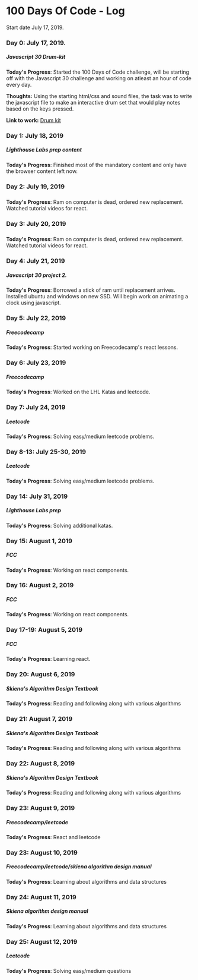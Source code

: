 # 100 Days Of Code - Log
Start date July 17, 2019.

### Day 0: July 17, 2019.
##### Javascript 30 Drum-kit

**Today's Progress**: Started the 100 Days of Code challenge, will be starting off with the Javascript 30 challenge and working on atleast an hour of code every day.

**Thoughts:** Using the starting html/css and sound files, the task was to write the javascript file to make an interactive drum set that would play notes based on the keys pressed. 

**Link to work:** [Drum kit](http://www.example.com)

### Day 1: July 18, 2019
##### Lighthouse Labs prep content
**Today's Progress**: Finished most of the mandatory content and only have the browser content left now.


### Day 2: July 19, 2019
##### 
**Today's Progress**: Ram on computer is dead, ordered new replacement. Watched tutorial videos for react.


### Day 3: July 20, 2019
##### 
**Today's Progress**: Ram on computer is dead, ordered new replacement. Watched tutorial videos for react.


### Day 4: July 21, 2019
##### Javascript 30 project 2.
**Today's Progress**: Borrowed a stick of ram until replacement arrives. Installed ubuntu and windows on new SSD. Will begin work on animating a clock using javascript. 


### Day 5: July 22, 2019
##### Freecodecamp
**Today's Progress**: Started working on Freecodecamp's react lessons. 


### Day 6: July 23, 2019
##### Freecodecamp
**Today's Progress**: Worked on the LHL Katas and leetcode. 


### Day 7: July 24, 2019
##### Leetcode
**Today's Progress**: Solving easy/medium leetcode problems. 


### Day 8-13: July 25-30, 2019
##### Leetcode
**Today's Progress**: Solving easy/medium leetcode problems. 


### Day 14: July 31, 2019
##### Lighthouse Labs prep
**Today's Progress**: Solving additional katas. 


### Day 15: August 1, 2019
##### FCC
**Today's Progress**: Working on react components. 


### Day 16: August 2, 2019
##### FCC
**Today's Progress**: Working on react components. 


### Day 17-19: August 5, 2019
##### FCC
**Today's Progress**: Learning react. 


### Day 20: August 6, 2019
##### Skiena's Algorithm Design Textbook
**Today's Progress**:  Reading and following along with various algorithms


### Day 21: August 7, 2019
##### Skiena's Algorithm Design Textbook
**Today's Progress**:  Reading and following along with various algorithms


### Day 22: August 8, 2019
##### Skiena's Algorithm Design Textbook
**Today's Progress**:  Reading and following along with various algorithms


### Day 23: August 9, 2019
##### Freecodecamp/leetcode
**Today's Progress**:  React and leetcode


### Day 23: August 10, 2019
##### Freecodecamp/leetcode/skiena algorithm design manual
**Today's Progress**:  Learning about algorithms and data structures


### Day 24: August 11, 2019
##### Skiena algorithm design manual
**Today's Progress**:  Learning about algorithms and data structures

### Day 25: August 12, 2019
##### Leetcode
**Today's Progress**:  Solving easy/medium questions




